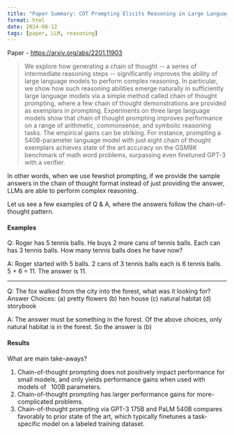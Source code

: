 ```yaml
---
title: "Paper Summary: COT Prompting Elicits Reasoning in Large Language Models"
format: html
date: 2024-08-12
tags: [paper, LLM, reasoning]
---
```



Paper - https://arxiv.org/abs/2201.11903 

> We explore how generating a chain of thought -- a series of intermediate reasoning steps -- significantly improves the ability of large language models to perform complex reasoning. In particular, we show how such reasoning abilities emerge naturally in sufficiently large language models via a simple method called chain of thought prompting, where a few chain of thought demonstrations are provided as exemplars in prompting. Experiments on three large language models show that chain of thought prompting improves performance on a range of arithmetic, commonsense, and symbolic reasoning tasks. The empirical gains can be striking. For instance, prompting a 540B-parameter language model with just eight chain of thought exemplars achieves state of the art accuracy on the GSM8K benchmark of math word problems, surpassing even finetuned GPT-3 with a verifier.

In other words, when we use fewshot prompting, if we provide the sample answers in the chain of thought format instead of just providing the answer, LLMs are able to perform complex reasoning. 

Let us see a few examples of Q & A, where the answers follow the chain-of-thought pattern. 

#### Examples
Q: Roger has 5 tennis balls. He buys 2 more cans of tennis balls. Each can has 3 tennis balls. How many tennis balls does he have now?

A: Roger started with 5 balls. 2 cans of 3 tennis balls each is 6 tennis balls. 5 + 6 = 11. The answer is 11.

---

Q: The fox walked from the city into the forest, what was it looking for? Answer Choices: (a) pretty flowers (b) hen house (c) natural habitat (d) storybook

A: The answer must be something in the forest. Of the above choices, only natural habitat is in the forest. So the answer is (b)

#### Results
What are main take-aways?

1. Chain-of-thought prompting does not positively impact performance for small models, and only yields performance gains when used with models of  100B parameters.
2. Chain-of-thought prompting has larger performance gains for more-complicated problems. 
3. Chain-of-thought prompting via GPT-3 175B and PaLM 540B compares favorably to prior state of the art, which typically finetunes a task-specific model on a labeled training dataset.